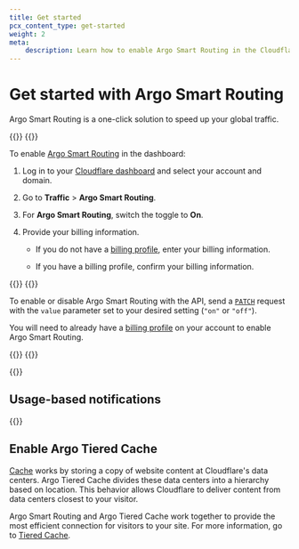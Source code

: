 ```yaml
---
title: Get started
pcx_content_type: get-started
weight: 2
meta:
    description: Learn how to enable Argo Smart Routing in the Cloudflare dashboard.
---
```


# Get started with Argo Smart Routing

Argo Smart Routing is a one-click solution to speed up your global traffic.

{{<tabs labels="Dashboard | API">}}
{{<tab label="dashboard" no-code="true">}}

To enable [Argo Smart Routing](https://dash.cloudflare.com/?to=/:account/:zone/traffic) in the dashboard:

1. Log in to your [Cloudflare dashboard](https://dash.cloudflare.com/) and select your account and domain.
2. Go to **Traffic** > **Argo Smart Routing**.
3. For **Argo Smart Routing**, switch the toggle to **On**.
4. Provide your billing information.

    * If you do not have a [billing profile](/fundamentals/setup/account-setup/create-billing-profile/), enter your billing information.

    * If you have a billing profile, confirm your billing information.

{{</tab>}}
{{<tab label="api" no-code="true">}}

To enable or disable Argo Smart Routing with the API, send a [`PATCH`](/api/operations/argo-smart-routing-patch-argo-smart-routing-setting) request with the `value` parameter set to your desired setting (`"on"` or `"off"`).

You will need to already have a [billing profile](/fundamentals/setup/account-setup/create-billing-profile/) on your account to enable Argo Smart Routing.

{{</tab>}}
{{</tabs>}}

{{<render file="_non-contract-enablement.md" productFolder="fundamentals" >}}

## Usage-based notifications

{{<render file="_ubb-recommendation.md" productFolder="fundamentals">}}

## Enable Argo Tiered Cache

[Cache](/cache/) works by storing a copy of website content at Cloudflare's data centers. Argo Tiered Cache divides these data centers into a hierarchy based on location. This behavior allows Cloudflare to deliver content from data centers closest to your visitor.

Argo Smart Routing and Argo Tiered Cache work together to provide the most efficient connection for visitors to your site. For more information, go to [Tiered Cache](/cache/how-to/tiered-cache/).
